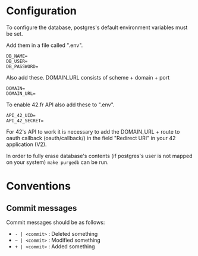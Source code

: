# Configuration

To configure the database, postgres's default environment variables
must be set.

Add them in a file called ".env".

```
DB_NAME=
DB_USER=
DB_PASSWORD=
```

Also add these. DOMAIN_URL consists of scheme + domain + port
```
DOMAIN=
DOMAIN_URL=
```

To enable 42.fr API also add these to ".env".

```
API_42_UID=
API_42_SECRET=
```

For 42's API to work it is necessary to add the DOMAIN_URL + route to oauth callback (oauth/callback/) in the field "Redirect URI" in your 42 application (V2).

In order to fully erase database's contents (if postgres's user is not mapped on your system) `make purgedb` can be run.

# Conventions

## Commit messages

Commit messages should be as follows:

- `- | <commit>` : Deleted something
- `~ | <commit>` : Modified something
- `+ | <commit>` : Added something

<!--

## Code formatters

- ECMAScript: Prettier
- Python: Black

-->
